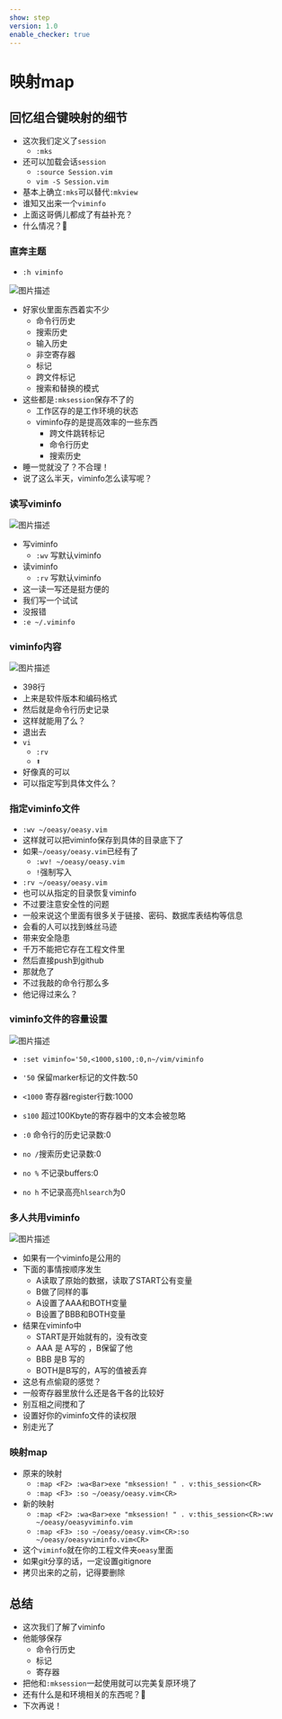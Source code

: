 ```yaml
---
show: step
version: 1.0
enable_checker: true
---
```


# 映射map

## 回忆组合键映射的细节

- 这次我们定义了`session`
	- `:mks`
- 还可以加载会话`session`
	- `:source Session.vim`
	- `vim -S Session.vim`
- 基本上确立`:mks`可以替代`:mkview`
- 谁知又出来一个`viminfo`
- 上面这哥俩儿都成了有益补充？
- 什么情况？🤔

### 直奔主题

- `:h viminfo`

![图片描述](https://doc.shiyanlou.com/courses/uid1190679-20210726-1627265544162)

- 好家伙里面东西着实不少
	- 命令行历史
	- 搜索历史
	- 输入历史
	- 非空寄存器
	- 标记
	- 跨文件标记
	- 搜索和替换的模式
- 这些都是`:mksession`保存不了的
	- 工作区存的是工作环境的状态
	- viminfo存的是提高效率的一些东西
		- 跨文件跳转标记
		- 命令行历史
		- 搜索历史
- 睡一觉就没了？不合理！
- 说了这么半天，viminfo怎么读写呢？


### 读写viminfo

![图片描述](https://doc.shiyanlou.com/courses/uid1190679-20210726-1627266636366)

- 写viminfo
	- `:wv` 写默认viminfo
- 读viminfo
	- `:rv` 写默认viminfo
- 这一读一写还是挺方便的
- 我们写一个试试
- 没报错
- `:e ~/.viminfo`

### viminfo内容

![图片描述](https://doc.shiyanlou.com/courses/uid1190679-20210726-1627271329949)

- 398行
- 上来是软件版本和编码格式
- 然后就是命令行历史记录
- 这样就能用了么？
- 退出去
- `vi`
	- `:rv`
	- <kbd>⬆️</kbd>
- 好像真的可以
- 可以指定写到具体文件么？

### 指定viminfo文件

- `:wv ~/oeasy/oeasy.vim`
-  这样就可以把viminfo保存到具体的目录底下了
-  如果`~/oeasy/oeasy.vim`已经有了
	- `:wv! ~/oeasy/oeasy.vim`
	- `!`强制写入
-  `:rv ~/oeasy/oeasy.vim`
-  也可以从指定的目录恢复viminfo
-  不过要注意安全性的问题
-  一般来说这个里面有很多关于链接、密码、数据库表结构等信息
-  会看的人可以找到蛛丝马迹
-  带来安全隐患
-  千万不能把它存在工程文件里
-  然后直接push到github 
-  那就危了
-  不过我敲的命令行那么多
-  他记得过来么？

### viminfo文件的容量设置

![图片描述](https://doc.shiyanlou.com/courses/uid1190679-20210726-1627277732348)

- `:set viminfo='50,<1000,s100,:0,n~/vim/viminfo`

- `'50` 保留marker标记的文件数:50
- `<1000` 寄存器register行数:1000
- `s100` 超过100Kbyte的寄存器中的文本会被忽略
- `:0` 命令行的历史记录数:0
- `no /`搜索历史记录数:0
- `no %` 不记录buffers:0
- `no h` 不记录高亮`hlsearch`为0


### 多人共用viminfo

![图片描述](https://doc.shiyanlou.com/courses/uid1190679-20210726-1627289243595)

- 如果有一个viminfo是公用的
- 下面的事情按顺序发生
	- A读取了原始的数据，读取了START公有变量
	- B做了同样的事
	- A设置了AAA和BOTH变量
	- B设置了BBB和BOTH变量
- 结果在viminfo中
	- START是开始就有的，没有改变
	- AAA 是 A写的 ，B保留了他
	- BBB 是B 写的
	- BOTH是B写的，A写的值被丢弃
- 这总有点偷窥的感觉？
- 一般寄存器里放什么还是各干各的比较好
- 别互相之间搅和了
- 设置好你的viminfo文件的读权限
- 别走光了

### 映射map

- 原来的映射
	- `:map <F2> :wa<Bar>exe "mksession! " . v:this_session<CR>`
	- `:map <F3> :so ~/oeasy/oeasy.vim<CR>`
- 新的映射
	- `:map <F2> :wa<Bar>exe "mksession! " . v:this_session<CR>:wv ~/oeasy/oeasyviminfo.vim`
	- `:map <F3> :so ~/oeasy/oeasy.vim<CR>:so ~/oeasy/oeasyviminfo.vim<CR>`
- 这个`viminfo`就在你的工程文件夹`oeasy`里面
- 如果git分享的话，一定设置gitignore
- 拷贝出来的之前，记得要删除

## 总结

- 这次我们了解了viminfo
- 他能够保存
	- 命令行历史
	- 标记
	- 寄存器
- 把他和`:mksession`一起使用就可以完美复原环境了
- 还有什么是和环境相关的东西呢？🤔
- 下次再说！





